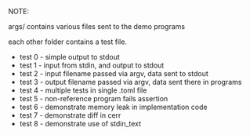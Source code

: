 NOTE: 

args/ contains various files sent to the demo programs

each other folder contains a test file.

* test 0 - simple output to stdout
* test 1 - input from stdin, and output to stdout
* test 2 - input filename passed via argv, data sent to stdout 
* test 3 - output filename passed via argv, data sent there in programs
* test 4 - multiple tests in single .toml file
* test 5 - non-reference program fails assertion
* test 6 - demonstrate memory leak in implementation code
* test 7 - demonstrate diff in cerr
* test 8 - demonstrate use of stdin_text
